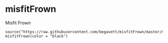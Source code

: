 # misfitFrown
Misfit Frown

```{r}
source("https://raw.githubusercontent.com/begavett/misfitFrown/master/misfitFrown.R")
misfitFrown(color = "black")
```
